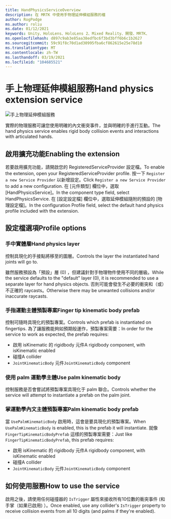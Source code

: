 ```yaml
---
title: HandPhysicsServiceOverview
description: 在 MRTK 中使用手物理延伸模組服務的檔
author: RogPodge
ms.author: roliu
ms.date: 01/12/2021
keywords: Unity、HoloLens、HoloLens 2、Mixed Reality、開發、MRTK、
ms.openlocfilehash: d897c9ab3e85aa38edfbc6f3bd3bff6b6c1b2627
ms.sourcegitcommit: 59c91f8c70d1ad30995fba6cf862615e25e78d10
ms.translationtype: MT
ms.contentlocale: zh-TW
ms.lasthandoff: 03/19/2021
ms.locfileid: "104685521"
---
```

# <a name="hand-physics-extension-service"></a><span data-ttu-id="208dc-104">手上物理延伸模組服務</span><span class="sxs-lookup"><span data-stu-id="208dc-104">Hand physics extension service</span></span>

![手上物理延伸模組服務](../images/hand-physics/MRTK_UX_HandPhysics_Main.jpg)

<span data-ttu-id="208dc-106">實際的物理服務可讓您使用明確的內文衝突事件，並與明確的手進行互動。</span><span class="sxs-lookup"><span data-stu-id="208dc-106">The hand physics service enables rigid body collision events and interactions with articulated hands.</span></span>

## <a name="enabling-the-extension"></a><span data-ttu-id="208dc-107">啟用擴充功能</span><span class="sxs-lookup"><span data-stu-id="208dc-107">Enabling the extension</span></span>

<span data-ttu-id="208dc-108">若要啟用擴充功能，請開啟您的 RegisteredServiceProvider 設定檔。</span><span class="sxs-lookup"><span data-stu-id="208dc-108">To enable the extension, open your RegisteredServiceProvider profile.</span></span> <span data-ttu-id="208dc-109">按一下 `Register a new Service Provider` 以新增設定。</span><span class="sxs-lookup"><span data-stu-id="208dc-109">Click `Register a new Service Provider` to add a new configuration.</span></span> <span data-ttu-id="208dc-110">在 [元件類型] 欄位中，選取 [HandPhysicsService]。</span><span class="sxs-lookup"><span data-stu-id="208dc-110">In the component type field, select HandPhysicsService.</span></span> <span data-ttu-id="208dc-111">在 [設定設定檔] 欄位中，選取延伸模組隨附的預設的 [物理設定檔]。</span><span class="sxs-lookup"><span data-stu-id="208dc-111">In the configuration Profile field, select the default hand physics profile included with the extension.</span></span>

## <a name="profile-options"></a><span data-ttu-id="208dc-112">設定檔選項</span><span class="sxs-lookup"><span data-stu-id="208dc-112">Profile options</span></span>

### <a name="hand-physics-layer"></a><span data-ttu-id="208dc-113">手中實體層</span><span class="sxs-lookup"><span data-stu-id="208dc-113">Hand physics layer</span></span>

<span data-ttu-id="208dc-114">控制具現化的手接點將移至的圖層。</span><span class="sxs-lookup"><span data-stu-id="208dc-114">Controls the layer the instantiated hand joints will go to.</span></span>

<span data-ttu-id="208dc-115">雖然服務預設為「預設」層 (0) ，但建議針對手物理物件使用不同的層級。</span><span class="sxs-lookup"><span data-stu-id="208dc-115">While the service defaults to the "default" layer (0), it is recommended to use a separate layer for hand physics objects.</span></span> <span data-ttu-id="208dc-116">否則可能會發生不必要的衝突和（或）不正確的 raycasts。</span><span class="sxs-lookup"><span data-stu-id="208dc-116">Otherwise there may be unwanted collisions and/or inaccurate raycasts.</span></span>

### <a name="finger-tip-kinematic-body-prefab"></a><span data-ttu-id="208dc-117">手指運動主體預製專案</span><span class="sxs-lookup"><span data-stu-id="208dc-117">Finger tip kinematic body prefab</span></span>

<span data-ttu-id="208dc-118">控制可隨時具現化的預製專案。</span><span class="sxs-lookup"><span data-stu-id="208dc-118">Controls which prefab is instantiated on fingertips.</span></span> <span data-ttu-id="208dc-119">為了讓服務能夠如預期般運作，預製專案需要：</span><span class="sxs-lookup"><span data-stu-id="208dc-119">In order for the service to work as expected, the prefab requires:</span></span>

- <span data-ttu-id="208dc-120">啟用 isKinematic 的 rigidbody 元件</span><span class="sxs-lookup"><span data-stu-id="208dc-120">A rigidbody component, with isKinematic enabled</span></span>
- <span data-ttu-id="208dc-121">碰撞</span><span class="sxs-lookup"><span data-stu-id="208dc-121">A collider</span></span>
- <span data-ttu-id="208dc-122">`JointKinematicBody` 元件</span><span class="sxs-lookup"><span data-stu-id="208dc-122">`JointKinematicBody` component</span></span>

### <a name="use-palm-kinematic-body"></a><span data-ttu-id="208dc-123">使用 palm 運動學主體</span><span class="sxs-lookup"><span data-stu-id="208dc-123">Use palm kinematic body</span></span>

<span data-ttu-id="208dc-124">控制服務是否會嘗試將預製專案具現化于 palm 聯合。</span><span class="sxs-lookup"><span data-stu-id="208dc-124">Controls whether the service will attempt to instantiate a prefab on the palm joint.</span></span>

### <a name="palm-kinematic-body-prefab"></a><span data-ttu-id="208dc-125">掌運動學內文主體預製專案</span><span class="sxs-lookup"><span data-stu-id="208dc-125">Palm kinematic body prefab</span></span>

<span data-ttu-id="208dc-126">當 `UsePalmKinematicBody` 啟用時，這會是要具現化的預製專案。</span><span class="sxs-lookup"><span data-stu-id="208dc-126">When `UsePalmKinematicBody` is enabled, this is the prefab it will instantiate.</span></span> <span data-ttu-id="208dc-127">就像 `FingerTipKinematicBodyPrefab` 這樣的預製專案需要：</span><span class="sxs-lookup"><span data-stu-id="208dc-127">Just like `FingerTipKinematicBodyPrefab`, this prefab requires:</span></span>

- <span data-ttu-id="208dc-128">啟用 isKinematic 的 rigidbody 元件</span><span class="sxs-lookup"><span data-stu-id="208dc-128">A rigidbody component, with isKinematic enabled</span></span>
- <span data-ttu-id="208dc-129">碰撞</span><span class="sxs-lookup"><span data-stu-id="208dc-129">A collider</span></span>
- <span data-ttu-id="208dc-130">`JointKinematicBody` 元件</span><span class="sxs-lookup"><span data-stu-id="208dc-130">`JointKinematicBody` component</span></span>

## <a name="how-to-use-the-service"></a><span data-ttu-id="208dc-131">如何使用服務</span><span class="sxs-lookup"><span data-stu-id="208dc-131">How to use the service</span></span>

<span data-ttu-id="208dc-132">啟用之後，請使用任何碰撞器的 `IsTrigger` 屬性來接收所有10位數的衝突事件 (和手掌（如果已啟用) ）。</span><span class="sxs-lookup"><span data-stu-id="208dc-132">Once enabled, use any collider's `IsTrigger` property to receive collision events from all 10 digits (and palms if they're enabled).</span></span>
